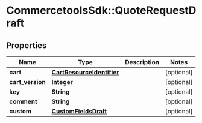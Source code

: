 # CommercetoolsSdk::QuoteRequestDraft

## Properties
Name | Type | Description | Notes
------------ | ------------- | ------------- | -------------
**cart** | [**CartResourceIdentifier**](CartResourceIdentifier.md) |  | [optional] 
**cart_version** | **Integer** |  | [optional] 
**key** | **String** |  | [optional] 
**comment** | **String** |  | [optional] 
**custom** | [**CustomFieldsDraft**](CustomFieldsDraft.md) |  | [optional] 


